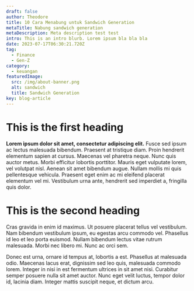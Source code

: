 ```yaml
---
draft: false
author: Theodore
title: 10 Cara Menabung untuk Sandwich Generation
metaTitle: Nabung sandwich generation
metaDescription: Meta description test test
intro: This is an intro blurb. Lorem ipsum bla bla bla
date: 2023-07-17T06:30:21.720Z
tag:
  - Finance
  - Gen-Z
category:
  - keuangan
featuredImage:
  src: /img/about-banner.png
  alt: sandwich
  title: Sandwich Generation
key: blog-article
---
```


# **T﻿his is the first heading**

**Lorem ipsum dolor sit amet, consectetur adipiscing elit.** Fusce sed ipsum ac lectus malesuada bibendum. Praesent at tristique diam. Proin hendrerit elementum sapien at cursus. Maecenas vel pharetra neque. Nunc quis auctor metus. Morbi efficitur lobortis porttitor. Mauris eget vulputate lorem, vel volutpat nisl. Aenean sit amet bibendum augue. Nullam mollis mi quis pellentesque vehicula. Praesent eget enim ac mi eleifend placerat elementum vel mi. Vestibulum urna ante, hendrerit sed imperdiet a, fringilla quis dolor.

# **T﻿his is the second heading**

Cras gravida in enim id maximus. Ut posuere placerat tellus vel vestibulum. Nam bibendum vestibulum ipsum, eu egestas arcu commodo vel. Phasellus id leo et leo porta euismod. Nullam bibendum lectus vitae rutrum malesuada. Morbi nec libero mi. Nunc ac orci sem.

Donec est urna, ornare id tempus at, lobortis a est. Phasellus at malesuada odio. Maecenas lacus erat, dignissim sed leo quis, malesuada commodo lorem. Integer in nisi in est fermentum ultrices in sit amet nisi. Curabitur semper posuere nulla sit amet auctor. Nunc eget velit luctus, tempor dolor id, lacinia diam. Integer mattis suscipit neque, et dictum arcu.
